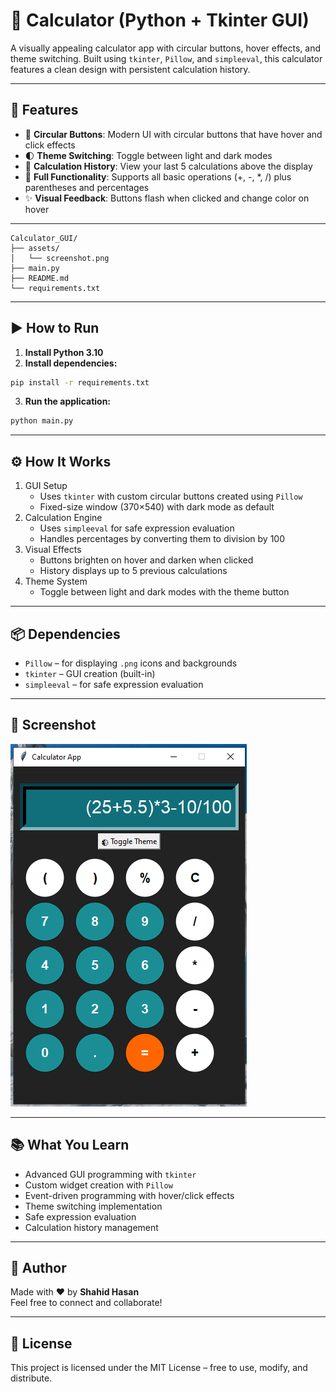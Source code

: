 # 🧮 Calculator (Python + Tkinter GUI)

A visually appealing calculator app with circular buttons, hover effects, and theme switching. Built using `tkinter`, `Pillow`, and `simpleeval`, this calculator features a clean design with persistent calculation history.

---

## 📌 Features

- 🔘 **Circular Buttons**: Modern UI with circular buttons that have hover and click effects
- 🌓 **Theme Switching**: Toggle between light and dark modes
- 📜 **Calculation History**: View your last 5 calculations above the display
- 🔢 **Full Functionality**: Supports all basic operations (+, -, *, /) plus parentheses and percentages
- ✨ **Visual Feedback**: Buttons flash when clicked and change color on hover

---
```
Calculator_GUI/
├── assets/
│   └── screenshot.png
├── main.py
├── README.md
└── requirements.txt
```
---

## ▶️ How to Run

1. **Install Python 3.10**
2. **Install dependencies:**

```bash
pip install -r requirements.txt
```
3. **Run the application:**

```bash
python main.py
```

---

## ⚙️ How It Works

1. GUI Setup
    - Uses `tkinter` with custom circular buttons created using `Pillow`
    - Fixed-size window (370×540) with dark mode as default
2. Calculation Engine
    - Uses `simpleeval` for safe expression evaluation
    - Handles percentages by converting them to division by 100
3. Visual Effects
    - Buttons brighten on hover and darken when clicked
    - History displays up to 5 previous calculations
4. Theme System
    - Toggle between light and dark modes with the theme button

---

## 📦 Dependencies

- `Pillow` – for displaying `.png` icons and backgrounds
- `tkinter` – GUI creation (built-in)
- `simpleeval` – for safe expression evaluation

---

## 📸 Screenshot

![Calculator_GUI](assets/screenshot.png)

---

## 📚 What You Learn

- Advanced GUI programming with `tkinter`
- Custom widget creation with `Pillow`
- Event-driven programming with hover/click effects
- Theme switching implementation
- Safe expression evaluation
- Calculation history management
---

## 👤 Author

Made with ❤️ by **Shahid Hasan**  
Feel free to connect and collaborate!

---

## 📄 License


This project is licensed under the MIT License – free to use, modify, and distribute.


